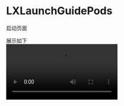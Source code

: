 # LXLaunchGuidePods
启动页面

展示如下<br>
![image](https://github.com/lionsom/LXLaunchGuidePods/ShowImages/show_Vedio_1.mp4)


